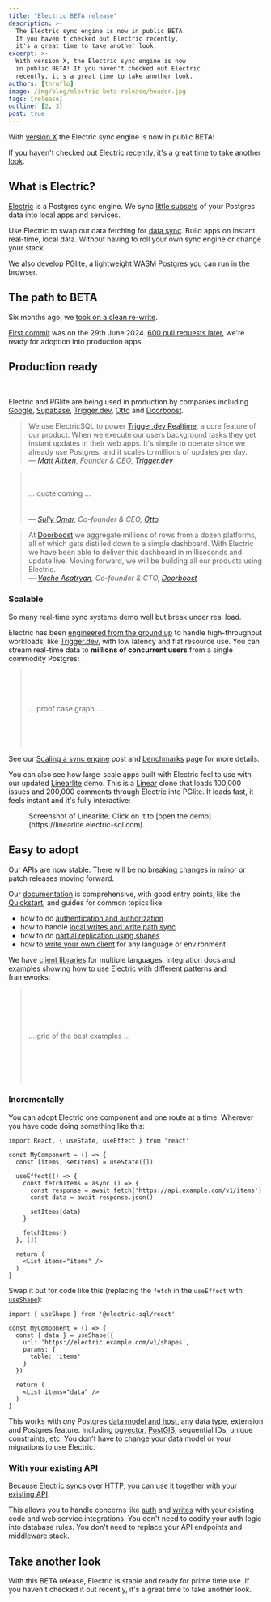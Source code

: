 ```yaml
---
title: "Electric BETA release"
description: >-
  The Electric sync engine is now in public BETA.
  If you haven't checked out Electric recently,
  it's a great time to take another look.
excerpt: >-
  With version X, the Electric sync engine is now
  in public BETA! If you haven't checked out Electric
  recently, it's a great time to take another look.
authors: [thruflo]
image: /img/blog/electric-beta-release/header.jpg
tags: [release]
outline: [2, 3]
post: true
---
```


<script setup>
  import LogoStripSVG from '/static/img/blog/electric-beta-release/logo-strip.svg'
  import LogoStripMobileSVG from '/static/img/blog/electric-beta-release/logo-strip.mobile.svg'
  import LinearLiteScreenshotPNG from '/static/img/blog/electric-beta-release/linearlite-screenshot.png'
</script>

With [version X](#) the Electric sync engine is now in public BETA!

If you haven't checked out Electric recently, it's a great time to [take another look](/docs/intro).

## What is Electric?

[Electric](/product/electric) is a Postgres sync engine. We sync [little subsets](/docs/guides/shapes) of your Postgres data into local apps and services.

Use Electric to swap out data fetching for [data sync](/use-cases/data-sync). Build apps on instant, real-time, local data. Without having to roll your own sync engine or change your stack.

We also develop [PGlite](/product/pglite), a lightweight WASM Postgres you can run in the browser.

## The path to BETA

Six months ago, we [took on a clean re-write](/blog/2024/07/17/electric-next).

[First commit](https://github.com/electric-sql/archived-electric-next/commit/fc406d77caca923d1fb595d921102f25c7ce3856) was on the 29th June 2024. [600 pull requests later](https://github.com/electric-sql/electric/pulls?q=is%3Apr+is%3Aclosed), we're ready for adoption into production apps.

## Production ready

<figure>
  <img :src="LogoStripSVG" class="hidden-xs" />
  <img :src="LogoStripMobileSVG" class="block-xs" />
</figure>

Electric and PGlite are being used in production by companies including [Google](https://firebase.google.com/docs/data-connect), [Supabase](https://database.build), [Trigger.dev](https://trigger.dev/launchweek/0/realtime), [Otto](https://ottogrid.ai) and [Doorboost](https://www.doorboost.com).

> We use ElectricSQL to power [Trigger.dev Realtime](https://trigger.dev/launchweek/0/realtime), a core feature of our product. When we execute our users background tasks they get instant updates in their web apps. It's simple to operate since we already use Postgres, and it scales to millions of updates per day.<br />
> *&mdash; [Matt Aitken](https://www.linkedin.com/in/mattaitken1985), Founder &amp; CEO, [Trigger.dev](https://trigger.dev)*

> <br /><br />... quote coming ...<br /><br /><br />
> *&mdash; [Sully Omar](https://x.com/SullyOmarr), Co-founder &amp; CEO, [Otto](https://ottogrid.ai)*

> At [Doorboost](https://www.doorboost.com) we aggregate millions of rows from a dozen platforms, all of which gets distilled down to a simple dashboard. With Electric we have been able to deliver this dashboard in milliseconds and update live. Moving forward, we will be building all our products using Electric.<br />
> *&mdash; [Vache Asatryan](https://am.linkedin.com/in/vacheasatryan), Co-founder &amp; CTO, [Doorboost](https://doorboost.com)*

### Scalable

So many real-time sync systems demo well but break under real load.

Electric has been [engineered from the ground up](/docs/api/http) to handle high-throughput workloads, like [Trigger.dev](https://trigger.dev/launchweek/0/realtime), with low latency and flat resource use. You can stream real-time data to **millions of concurrent users** from a single commodity Postgres:

> <br /><br /><br /><br />... proof case graph ... <br /><br /><br /><br /><br />

See our [Scaling a sync engine](#) post and [benchmarks](/docs/reference/benchmarks) page for more details.

You can also see how large-scale apps built with Electric feel to use with our updated [ Linearlite](https://linearlite.electric-sql.com) demo. This is a [Linear](https://linear.app) clone that loads 100,000 issues and 200,000 comments through Electric into PGlite. It loads fast, it feels instant and it's fully interactive:

<figure>
  <a href="https://linearlite.electric-sql.com" target="_blank">
    <img :src="LinearLiteScreenshotPNG" />
  </a>
  <figcaption>
    Screenshot of Linearlite. Click on it to [open the demo](https://linearlite.electric-sql.com).
  </figcaption>
</figure>

## Easy to adopt

Our APIs are now stable. There will be no breaking changes in minor or patch releases moving forward.

Our [documentation](/docs/intro) is comprehensive, with good entry points, like the [Quickstart](/docs/quickstart), and guides for common topics like:

- how to do [authentication and authorization](/docs/guides/auth)
- how to handle [local writes and write path sync](/docs/guides/writes)
- how to do [partial replication using shapes](/docs/guides/shapes)
- how to [write your own client](/docs/guides/client-development) for any language or environment

We have [client libraries](/docs/api/clients/typescript) for multiple languages, integration docs and [examples](#) showing how to use Electric with different patterns and frameworks:

> <br /><br /><br /><br /><br />... grid of the best examples ...<br /><br /><br /><br /><br /><br />

### Incrementally

You can adopt Electric one component and one route at a time. Wherever you have code doing something like this:

```tsx
import React, { useState, useEffect } from 'react'

const MyComponent = () => {
  const [items, setItems] = useState([])

  useEffect(() => {
    const fetchItems = async () => {
      const response = await fetch('https://api.example.com/v1/items')
      const data = await response.json()

      setItems(data)
    }

    fetchItems()
  }, [])

  return (
    <List items="items" />
  )
}
```

Swap it out for code like this (replacing the `fetch` in the `useEffect` with [`useShape`](/docs/integrations/react)):

```tsx
import { useShape } from '@electric-sql/react'

const MyComponent = () => {
  const { data } = useShape({
    url: 'https://electric.example.com/v1/shapes',
    params: {
      table: 'items'
    }
  })

  return (
    <List items="data" />
  )
}
```

This works with *any* Postgres [data model and host](/docs/guides/deployment), any data type, extension and Postgres feature. Including [pgvector](https://github.com/pgvector/pgvector), [PostGIS](https://postgis.net), sequential IDs, unique constraints, etc. You don't have to change your data model or your migrations to use Electric.

### With your existing API

Because Electric syncs [over HTTP](/docs/api/http), you can use it together [with your existing API](#blog-post).

This allows you to handle concerns like [auth](/docs/guides/auth) and [writes](/docs/guides/writes) with your existing code and web service integrations. You don't need to codify your auth logic into database rules. You don't need to replace your API endpoints and middleware stack.

## Take another look

With this BETA release, Electric is stable and ready for prime time use. If you haven't checked it out recently, it's a great time to take another look.

<div class="actions cta-actions page-footer-actions left">
  <div class="action">
    <VPButton
        href="/docs/quickstart"
        text="Quickstart"
        theme="brand"
    />
  </div>
  <div class="action">
    <VPButton
        href="/docs/intro"
        text="Documentation"
        theme="alt"
    />
  </div>
</div>
